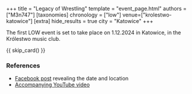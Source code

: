 +++
title = "Legacy of Wrestling"
template = "event_page.html"
authors = ["M3n747"]
[taxonomies]
chronology = ["low"]
venue=["krolestwo-katowice"]
[extra]
hide_results = true
city = "Katowice"
+++

The first LOW event is set to take place on 1.12.2024 in Katowice, in the Królestwo music club.

{{ skip_card() }}

### References

* [Facebook post](https://www.facebook.com/permalink.php?story_fbid=953679250090327&id=61564064601704&substory_index=953679250090327) revealing the date and location
* [Accompanying YouTube video](https://www.youtube.com/watch?v=VltQ9RVeoOk)
